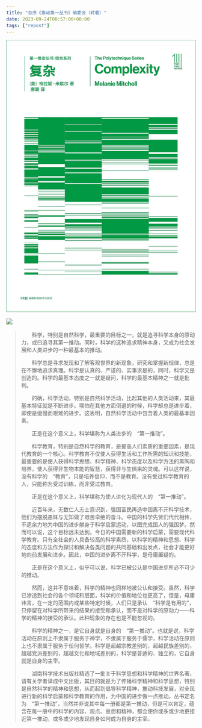 ```yaml
---
title: "总序《推动第一丛书》编委会（转载）"
date: 2023-09-24T00:57:00+08:00
tags: ["repost"]
---
```


![《复杂》封面](/images/20231031-《复杂》封面.jpg)

![](https://testrigor.com/wp-content/uploads/2023/04/nextjs-logo.png)

>　　科学，特别是自然科学，最重要的目标之一，就是追寻科学本身的原动力，或曰追寻其第一推动。同时，科学的这种追求精神本身，又成为社会发展和人类进步的一种最基本的推动。
>
>　　科学总是寻求发现和了解客观世界的新现象，研究和掌握新规律，总是在不懈地追求真理。科学是认真的、严谨的、实事求是的，同时，科学又是创造的。科学的最基本态度之一就是疑问，科学的最基本精神之一就是批判。
>
>　　的确，科学活动，特别是自然科学活动，比起其他的人类活动来，其最基本特征就是不断进步。哪怕在其他方面倒退的时候，科学却总是进步着，即使是缓慢而艰难的进步。这表明，自然科学活动中包含着人类的最基本因素。
>
>　　正是在这个意义上，科学堪称为人类进步的　“第一推动”。
>
>　　科学教育，特别是自然科学的教育，是提高人们素质的重要因素，是现代教育的一个核心。科学教育不仅使人获得生活和工作所需的知识和技能，最重要的是使人获得科学思想、科学精神、科学态度以及科学方法的熏陶和培养，使人获得非生物本能的智慧，获得非与生俱来的灵魂。可以这样说，没有科学的　“教育”，只是培养信仰，而不是教育。没有受过科学教育的人，只能称为受过训练，而非受过教育。
>
>　　正是在这个意义上，科学堪称为使人进化为现代人的　“第一推动”。
>
>　　近百年来，无数仁人志士意识到，强国富民再造中国离不开科学技术，他们为摆脱愚昧与无知做了艰苦卓绝的奋斗。中国的科学先贤们代代相传，不遗余力地为中国的进步献身于科学启蒙运动，以图完成国人的强国梦。然而可以说，这个目标远未达到。今日的中国需要新的科学启蒙，需要现代科学教育。只有全社会的人具备较高的科学素质，以科学的精神和思想、科学的态度和方法作为探讨和解决各类问题的共同基础和出发点，社会才能更好地向前发展和进步。因此，中国的进步离不开科学，是母庸置疑的。
>
>　　正是在这个意义上，似乎可以说，科学已被公认是中国进步所必不可少的推动。
>
>　　然而，这并不意味着，科学的精神也同样地被公认和接受。虽然，科学已渗透到社会的各个领域和层面，科学的价值和地位也更高了，但是，母庸讳言，在一定的范围内或某些特定时候，人们只是承认　“科学是有用的”，只停留在对科学所带来的结果的接受和承认，而不是对科学的原动力——科学的精神的接受的承认。此种现象的存在也是不能忽视的。
>
>　　科学的精神之一，是它自身就是自身的　“第一推动”。也就是说，科学活动在原则上不隶属于服务于神学，不隶属于服务于儒学，科学活动在原则上也不隶属于服务于任何哲学。科学是超越宗教差别的，超越民族差别的，超越党派差别的，超越文化和地域差别的，科学是普适的、独立的，它自身就是自身的主宰。
>
>　　湖南科学技术出版社精选了一批关于科学思想和科学精神的世界名著，请有关学者译成中文出版，其目的就是为了传播科学精神和科学思想，特别是自然科学的精神和思想，从而起到倡导科学精神，推动科技发展，对全民进行新的科学启蒙和科学教育的作用，为中国的进步做一点推动。丛书定名为　“第一推动”，当然并非说其中每一册都是第一推动，但是可以肯定，蕴含在每一册中的科学的内容、观点、思想和精神，都会使你或多或少地更接近第一推动，或多或少地发现自身如何成为自身的主宰。

